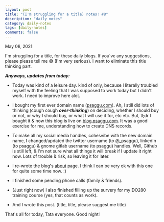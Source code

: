 ```yaml
---
layout: post
title: "(I'm struggling for a title) notes! #8"
description: "daily notes"
category: daily-notes
tags: [daily-notes]
comments: false
---
```


May 08, 2021


I'm struggling for a title, for these daily blogs. If you've any suggestions, please please tell me 😅 (I'm very serious). I want to eliminate this title thinking part. <!--break-->

***Anyways, updates from today:***

- Today was kind of a leisure day. kind of only, because I literally troubled myself with the feeling that I was supposed to work today but I didn't work. I need to improve here alot.

- I bought my first ever domain name ([psaggu.com](blog.psaggu.com)). Ah, I still did lots of thinking (cough cough ***over-thinking***) on deciding, whether I should buy or not, or why I should buy, or what I will use it for, etc etc. But, tl;dr I bought it & now this blog is live on [blog.psaggu.com](blog.psaggu.com). It was a good exercise for me, understanding how to create DNS records.

- To make all my social media handles, cohesvibe with the new domain name, I changed/updated the twitter username (to @_psaggu), linkedIn (to psaggu) & gnome gitlab username (to psaggu) handles. Well, Github is still left, & I'm not sure what all things it will break if I update it right now. Lots of trouble & risk, so leaving it for later.

- I re-wrote the blog's [about](https://blog.psaggu.com/about.html) page. I think I can be very ok with this one for quite some time now. :)

- I finished some pending phone calls (family & friends).

- (Just right now) I also finished filling up the survery for my DO280 training course (yes, that counts as work).

- And I wrote this post. (title, title, please suggest me title)

That's all for today, Tata everyone. Good night!


